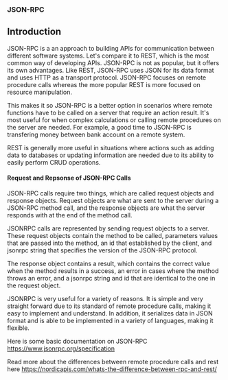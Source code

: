 ### JSON-RPC

## Introduction
JSON-RPC is a an approach to building APIs for communication between different software systems. Let's compare it to REST, which is the most common way of developing APIs. JSON-RPC is not as popular, but it offers its own advantages. Like REST, JSON-RPC uses JSON for its data format and uses HTTP as a transport protocol. JSON-RPC focuses on remote procedure calls whereas the more popular REST is more focused on resource manipulation. 

This makes it so JSON-RPC is a better option in scenarios where remote functions have to be called on a server that require an action result. It's most useful for when complex calculations or calling remote procedures on the server are needed. For example, a good time to JSON-RPC is transfering money between bank account on a remote system. 

REST is generally more useful in situations where actions such as adding data to databases or updating information are needed due to its ability to easily perform CRUD operations.


#### Request and Repsonse of JSON-RPC Calls

JSON-RPC calls require two things, which are called request objects and response objects. Request objects are what are sent to the server during a JSON-RPC method call, and the response objects are what the server responds with at the end of the method call.

JSONRPC calls are represented by sending request objects to a server. These request objects contain the method to be called, parameters values that are passed into the method, an id that established by the client, and jsonrpc string that specifies the version of the JSON-RPC protocol.

The response object contains a result, which contains the correct value when the method results in a success, an error in cases where the method throws an error, and a jsonrpc string and id that are identical to the one in the request object.

JSONRPC is very useful for a variety of reasons. It is simple and very straight forward due to its standard of remote procedure calls, making it easy to implement and understand. In addition, it serializes data in JSON format and is able to be implemented in a variety of languages, making it flexible.

Here is some basic documentation on JSON-RPC https://www.jsonrpc.org/specification

Read more about the differences between remote procedure calls and rest here https://nordicapis.com/whats-the-difference-between-rpc-and-rest/
